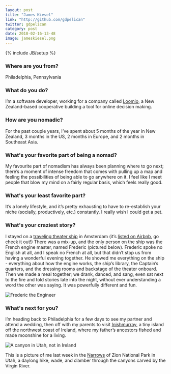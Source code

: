 ```yaml
---
layout: post
title: "James Kiesel"
link: "http://github.com/gdpelican"
twitter: gdpelican
category: post
date: 2018-02-16-13-48
image: jameskiesel.png
---
```

{% include JB/setup %}

### Where are you from?
Philadelphia, Pennsylvania

### What do you do?
I’m a software developer, working for a company called [Loomio](https://www.loomio.org/), a New Zealand-based cooperative building a tool for online decision making.

### How are you nomadic?
For the past couple years, I’ve spent about 5 months of the year in New Zealand, 3 months in the US, 2 months in Europe, and 2 months in Southeast Asia.

### What's your favorite part of being a nomad?
My favourite part of nomadism has always been planning where to go next; there’s a moment of intense freedom that comes with pulling up a map and feeling the possibilities of being able to go anywhere on it. I feel like I meet people that blow my mind on a fairly regular basis, which feels really good.

### What's your least favorite part?
It’s a lonely lifestyle, and it’s pretty exhausting to have to re-establish your niche (socially, productively, etc.) constantly. I really wish I could get a pet.


### What's your craziest story?
I stayed on a [traveling theater ship](http://www.azart.org/) in Amsterdam (it’s [listed on Airbnb](https://www.airbnb.com/rooms/8350742), go check it out!) There was a mix-up, and the only person on the ship was the French engine master, named Frederic (pictured below). Frederic spoke no English at all, and I speak no French at all, but that didn’t stop us from having a wonderful evening together. He showed me everything on the ship - everything about how the engine works, the ship’s library, the Captain’s quarters, and the dressing rooms and backstage of the theater onboard. Then we made a meal together; we drank, danced, and sang, even sat next to the fire and told stories late into the night, without ever understanding a word the other was saying. It was powerfully different and fun.

<img data-src="{{ BASE_PATH }}/assets/img/posts/jameskiesel-alt.JPG" title="Frederic the Engineer" class="inner-post-image lazyload"/>

### What's next for you?
I’m heading back to Philadelphia for a few days to see my partner and attend a wedding, then off with my parents to visit [Inishmurray](https://en.wikipedia.org/wiki/Inishmurray), a tiny island off the northwest coast of Ireland, where my father’s ancestors fished and made moonshine for a living.

<img data-src="{{ BASE_PATH }}/assets/img/posts/jameskiesel-alt2.JPG" title="A canyon in Utah, not in Ireland" class="inner-post-image lazyload" />

This is a picture of me last week in the [Narrows](https://www.nps.gov/zion/planyourvisit/thenarrows.htm) of Zion National Park in Utah, a daylong hike, wade, and clamber through the canyons carved by the Virgin River.
